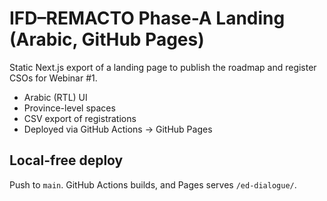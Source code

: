 # IFD–REMACTO Phase-A Landing (Arabic, GitHub Pages)

Static Next.js export of a landing page to publish the roadmap and register CSOs for Webinar #1.

- Arabic (RTL) UI
- Province-level spaces
- CSV export of registrations
- Deployed via GitHub Actions → GitHub Pages

## Local-free deploy
Push to `main`. GitHub Actions builds, and Pages serves `/ed-dialogue/`.
